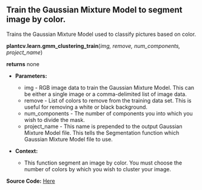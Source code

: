 ## Train the Gaussian Mixture Model to segment image by color.

Trains the Gaussian Mixture Model used to classify pictures based on color.

**plantcv.learn.gmm_clustering_train**(*img, remove, num_components, project_name*)

**returns** none

- **Parameters:**
    - img - RGB image data to train the Gaussian Mixture Model.  This can be either a single image or a comma-delimited list of image data.
    - remove - List of colors to remove from the training data set.  This is useful for removing a white or black background.
    - num_components - The number of components you into which you wish to divide the mask.
    - project_name - This name is prepended to the output Gaussian Mixture Model file.  This tells the Segmentation function which Gaussian Mixture Model file to use.

- **Context:**
    - This function segment an image by color.  You must choose the number of colors by which you wish to cluster your image.

**Source Code:** [Here](https://github.com/danforthcenter/plantcv/blob/master/plantcv/learn/color_clustering_train.py)